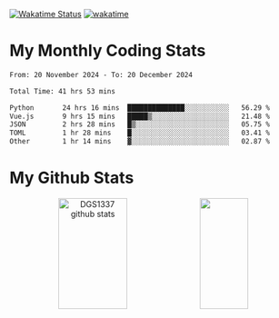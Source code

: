 [![Wakatime Status](https://github.com/noopurphalak/noopurphalak/workflows/wakatime-status-update/badge.svg)](https://github.com/noopurphalak/noopurphalak/actions/workflows/main.yml)
[![wakatime](https://wakatime.com/badge/user/80ace140-ef40-4fdd-b8ed-f3be3d2e1aea.svg)](https://wakatime.com/@80ace140-ef40-4fdd-b8ed-f3be3d2e1aea)

# My Monthly Coding Stats

<!--START_SECTION:waka-->

```txt
From: 20 November 2024 - To: 20 December 2024

Total Time: 41 hrs 53 mins

Python       24 hrs 16 mins  ██████████████░░░░░░░░░░░   56.29 %
Vue.js       9 hrs 15 mins   █████▒░░░░░░░░░░░░░░░░░░░   21.48 %
JSON         2 hrs 28 mins   █▒░░░░░░░░░░░░░░░░░░░░░░░   05.75 %
TOML         1 hr 28 mins    █░░░░░░░░░░░░░░░░░░░░░░░░   03.41 %
Other        1 hr 14 mins    ▓░░░░░░░░░░░░░░░░░░░░░░░░   02.87 %
```

<!--END_SECTION:waka-->

# My Github Stats
<div style="text-align: center;">
  <img width="49%" height="195px" src="https://github-readme-stats-sigma-five.vercel.app/api?username=noopurphalak&show_icons=true&count_private=true&hide_border=true&title_color=ecf2f8&icon_color=0d1117&text_color=FFFFFF&bg_color=0d1117" alt="DGS1337 github stats" />
  <img width="41%" height="195px" src="https://github-readme-stats-sigma-five.vercel.app/api/top-langs/?username=noopurphalak&layout=compact&hide_border=true&title_color=ecf2f8&text_color=FFFFFF&bg_color=0d1117" />
</div>
